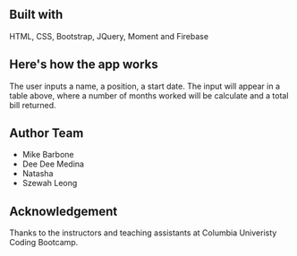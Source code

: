 ## Built with
HTML, CSS, Bootstrap, JQuery, Moment and Firebase

## Here's how the app works
The user inputs a name, a position, a start date. The input will appear in a table above, where a number of months worked will 
be calculate and a total bill returned.

## Author Team
- Mike Barbone
- Dee Dee Medina
- Natasha
- Szewah Leong

## Acknowledgement
Thanks to the instructors and teaching assistants at Columbia Univeristy Coding Bootcamp.

